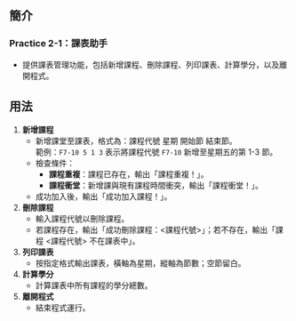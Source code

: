 ## 簡介
### Practice 2-1：課表助手
   - 提供課表管理功能，包括新增課程、刪除課程、列印課表、計算學分，以及離開程式。
## 用法
1. **新增課程**  
   - 新增課堂至課表，格式為：課程代號 星期 開始節 結束節。  
     範例：`F7-10 5 1 3` 表示將課程代號 `F7-10` 新增至星期五的第 1-3 節。
   - 檢查條件：
     - **課程重複**：課程已存在，輸出「課程重複！」。
     - **課程衝堂**：新增課與現有課程時間衝突，輸出「課程衝堂！」。
   - 成功加入後，輸出「成功加入課程！」。
2. **刪除課程**  
   - 輸入課程代號以刪除課程。
   - 若課程存在，輸出「成功刪除課程：<課程代號>」；若不存在，輸出「課程 <課程代號> 不在課表中」。
3. **列印課表**  
   - 按指定格式輸出課表，橫軸為星期，縱軸為節數；空節留白。
4. **計算學分**  
   - 計算課表中所有課程的學分總數。
5. **離開程式**  
   - 結束程式運行。
